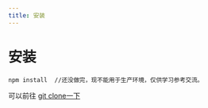 ```yaml
---
title: 安装
---
```


# 安装


```
npm install  //还没做完，现不能用于生产环境，仅供学习参考交流。
```

可以前往
 [git clone一下](https://github.com/jumodada/My-Vue-Wheel) 


